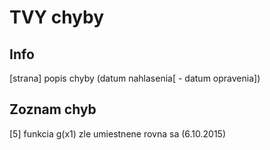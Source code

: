 # TVY chyby

## Info

[strana]  popis chyby (datum nahlasenia[ - datum opravenia])

## Zoznam chyb

[5] funkcia g(x1) zle umiestnene rovna sa (6.10.2015)
